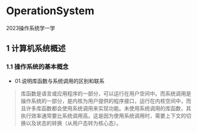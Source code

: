 # OperationSystem
2023操作系统学一学

## 1 计算机系统概述
### 1.1 操作系统的基本概念
- 01.说明库函数与系统调用的区别和联系

> 库函数是语言或应用程序的一部分，可以运行在用户空间中。而系统调用是操作系统的一部分，是内核为用户提供的程序接口，运行在内核空间中，而且许多库函数都会使用系统调用来实现功能。未使用系统调用的库函数，其执行效率通常要比系统调用高。这是因为使用系统调用时，需要上下文的切换以及状态的转换（从用户态转为核心态）。
